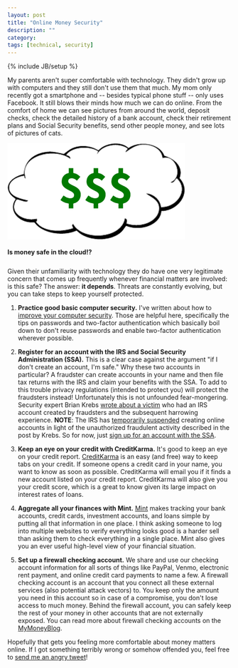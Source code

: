 ```yaml
---
layout: post
title: "Online Money Security"
description: ""
category: 
tags: [technical, security]
---
```

{% include JB/setup %}

My parents aren't super comfortable with technology. They didn't grow up with computers and they still don't use them that much. My mom only recently got a smartphone and -- besides typical phone stuff -- only uses Facebook. It still blows their minds how much we can do online. From the comfort of home we can see pictures from around the world, deposit checks, check the detailed history of a bank account, check their retirement plans and Social Security benefits, send other people money, and see lots of pictures of cats.

<div>
	<img class="rounded-corners" style="max-width: 400px; border: 0px;" src="/assets/images/posts/2015-11-20/cmoney.png"/>
	<p class="caption-text" style="line-height: 1.5em; margin-bottom: 24px;"><strong>Is money safe in the cloud!?</strong></p>
</div>

Given their unfamiliarity with technology they do have one very legitimate concern that comes up frequently whenever financial matters are involved: is this safe? The answer: **it depends**. Threats are constantly evolving, but you can take steps to keep yourself protected.  

1. **Practice good basic computer security.** I've written about how to [improve your computer security][1]. Those are helpful here, specifically the tips on passwords and two-factor authentication which basically boil down to don't reuse passwords and enable two-factor authentication wherever possible.

2. **Register for an account with the IRS and Social Security Administration (SSA).** This is a clear case against the argument "if I don't create an account, I'm safe." Why these two accounts in particular? A fraudster can create accounts in your name and then file tax returns with the IRS and claim your benefits with the SSA. To add to this trouble privacy regulations (intended to protect you) will protect the fraudsters instead! Unfortunately this is not unfounded fear-mongering. Security expert Brian Krebs [wrote about a victim][2] who had an IRS account created by fraudsters and the subsequent harrowing experience. **NOTE**: The IRS has [temporarily suspended][6] creating online accounts in light of the unauthorized fraudulent activity described in the post by Krebs. So for now, just [sign up for an account with the SSA][7]. 

3. **Keep an eye on your credit with CreditKarma.** It's good to keep an eye on your credit report. [CreditKarma][3] is an easy (and free) way to keep tabs on your credit. If someone opens a credit card in your name, you want to know as soon as possible. CreditKarma will email you if it finds a new account listed on your credit report. CreditKarma will also give you your credit score, which is a great to know given its large impact on interest rates of loans.  

4. **Aggregate all your finances with Mint.** [Mint][4] makes tracking your bank accounts, credit cards, investment accounts, and loans simple by putting all that information in one place. I think asking someone to log into multiple websites to verify everything looks good is a harder sell than asking them to check everything in a single place. Mint also gives you an ever useful high-level view of your financial situation.

5. **Set up a firewall checking account.** We share and use our checking account information for all sorts of things like PayPal, Venmo, electronic rent payment, and online credit card payments to name a few. A firewall checking account is an account that you connect all these external services (also potential attack vectors) to. You keep only the amount you need in this account so in case of a compromise, you don't lose access to much money. Behind the firewall account, you can safely keep the rest of your money in other accounts that are not externally exposed. You can read more about firewall checking accounts on the [MyMoneyBlog][5].

Hopefully that gets you feeling more comfortable about money matters online. If I got something terribly wrong or somehow offended you, feel free to [send me an angry tweet](https://twitter.com/markmcerqueira)!

[1]: http://mark.gg/2015/09/22/computer-security-basics/
[2]: http://krebsonsecurity.com/2015/03/sign-up-at-irs-gov-before-crooks-do-it-for-you/
[3]: https://www.creditkarma.com/
[4]: http://www.mint.com/
[5]: http://www.mymoneyblog.com/setting-up-buffer-firewall-bank-accounts.html
[6]: https://www.irs.gov/uac/Newsroom/IRS-Statement-on-the-Get-Transcript-Application
[7]: https://secure.ssa.gov/RIL/SiView.do
